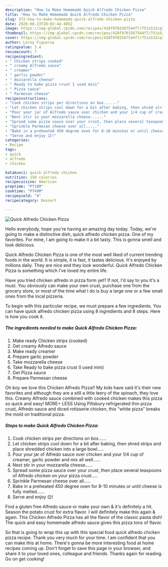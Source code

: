```yaml
---
description: "How to Make Homemade Quick Alfredo Chicken Pizza"
title: "How to Make Homemade Quick Alfredo Chicken Pizza"
slug: 572-how-to-make-homemade-quick-alfredo-chicken-pizza
date: 2020-08-23T20:02:44.405Z
image: https://img-global.cpcdn.com/recipes/428f9701567544f7/751x532cq70/quick-alfredo-chicken-pizza-recipe-main-photo.jpg
thumbnail: https://img-global.cpcdn.com/recipes/428f9701567544f7/751x532cq70/quick-alfredo-chicken-pizza-recipe-main-photo.jpg
cover: https://img-global.cpcdn.com/recipes/428f9701567544f7/751x532cq70/quick-alfredo-chicken-pizza-recipe-main-photo.jpg
author: Leroy Figueroa
ratingvalue: 3.4
reviewcount: 7
recipeingredient:
- " Chicken strips cooked"
- " creamy Alfredo sauce"
- " creamer"
- " garlic powder"
- " mozzarella cheese"
- " Ready to bake pizza crust I used mini"
- " Pizza sauce"
- " Parmesan cheese"
recipeinstructions:
- "Cook chicken strips per directions on box......"
- "Let chicken strips cool down for a bit after baking, then shred strips and place shredded chicken into a large bowl....."
- "Pour your jar of Alfredo sauce over chicken and your 1/4 cup of creamer, garlic powder and mix all well......"
- "Next stir in your mozzarella cheese......"
- "Spread some pizza sauce over your crust, then place several teaspoons of Alfredo chicken on your pizza crust....."
- "Sprinkle Parmesan cheese over all....."
- "Bake in a preheated 450 degree oven for 8-10 minutes or until cheese is fully melted......"
- "Serve and enjoy 😉!"
categories:
- Recipe
tags:
- quick
- alfredo
- chicken

katakunci: quick alfredo chicken 
nutrition: 150 calories
recipecuisine: American
preptime: "PT18M"
cooktime: "PT49M"
recipeyield: "4"
recipecategory: Dessert

---
```



![Quick Alfredo Chicken Pizza](https://img-global.cpcdn.com/recipes/428f9701567544f7/751x532cq70/quick-alfredo-chicken-pizza-recipe-main-photo.jpg)

Hello everybody, hope you're having an amazing day today. Today, we're going to make a distinctive dish, quick alfredo chicken pizza. One of my favorites. For mine, I am going to make it a bit tasty. This is gonna smell and look delicious.

Quick Alfredo Chicken Pizza is one of the most well liked of current trending foods in the world. It is simple, it is fast, it tastes delicious. It's enjoyed by millions daily. They are nice and they look wonderful. Quick Alfredo Chicken Pizza is something which I've loved my entire life.

Have you tried chicken alfredo in pizza form yet? If not, I&#39;d say to you it&#39;s a must. You obviously can make your own crust, purchase one from the grocery store, or most of the time what I do is buy a large one or a few small ones from the local pizzeria.


To begin with this particular recipe, we must prepare a few ingredients. You can have quick alfredo chicken pizza using 8 ingredients and 8 steps. Here is how you cook it.

<!--inarticleads1-->

##### The ingredients needed to make Quick Alfredo Chicken Pizza:

1. Make ready  Chicken strips (cooked)
1. Get  creamy Alfredo sauce
1. Make ready  creamer
1. Prepare  garlic powder
1. Take  mozzarella cheese
1. Take  Ready to bake pizza crust (I used mini)
1. Get  Pizza sauce
1. Prepare  Parmesan cheese


Oh boy we love this Chicken Alfredo Pizza!! My kids have said it&#39;s their new favorites and although they are a still a little leery of the spinach, they love this. Creamy Alfredo sauce combined with cooked chicken makes this pizza so quick and easy! MORE+ LESS Using Pillsbury refrigerated thin pizza crust, Alfredo sauce and diced rotisserie chicken, this &#34;white pizza&#34; breaks the mold on traditional pizza. 

<!--inarticleads2-->

##### Steps to make Quick Alfredo Chicken Pizza:

1. Cook chicken strips per directions on box......
1. Let chicken strips cool down for a bit after baking, then shred strips and place shredded chicken into a large bowl.....
1. Pour your jar of Alfredo sauce over chicken and your 1/4 cup of creamer, garlic powder and mix all well......
1. Next stir in your mozzarella cheese......
1. Spread some pizza sauce over your crust, then place several teaspoons of Alfredo chicken on your pizza crust.....
1. Sprinkle Parmesan cheese over all.....
1. Bake in a preheated 450 degree oven for 8-10 minutes or until cheese is fully melted......
1. Serve and enjoy 😉!


Find a gluten free Alfredo sauce or make your own &amp; it&#39;s definitely a hit. Season the potato crust for extra flavor. I will definitely make this again &amp; again. This Chicken Alfredo Pizza has all the flavor of the classic pasta dish! The quick and easy homemade alfredo sauce gives this pizza tons of flavor. 

So that is going to wrap this up with this special food quick alfredo chicken pizza recipe. Thank you very much for your time. I am confident that you can make this at home. There's gonna be more interesting food at home recipes coming up. Don't forget to save this page in your browser, and share it to your loved ones, colleague and friends. Thanks again for reading. Go on get cooking!
